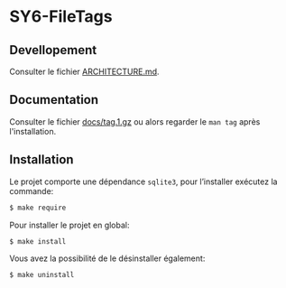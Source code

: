 # SY6-FileTags

## Devellopement 

Consulter le fichier [ARCHITECTURE.md](ARCHITECTURE.md).

## Documentation 

Consulter le fichier [docs/tag.1.gz](docs/tag.1.gz) ou alors regarder le ```man tag``` après l'installation.

## Installation

Le projet comporte une dépendance ```sqlite3```, pour l’installer exécutez la commande:

```sh
$ make require
```

Pour installer le projet en global:

```sh
$ make install
```

Vous avez la possibilité de le désinstaller également:

```sh
$ make uninstall
```

